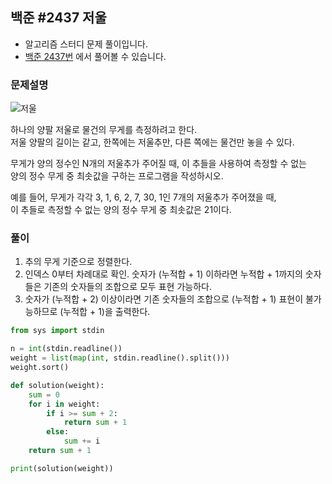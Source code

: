 ## 백준 #2437 저울

- 알고리즘 스터디 문제 풀이입니다.
- [백준 2437번](https://www.acmicpc.net/problem/2437) 에서 풀어볼 수 있습니다.

### 문제설명

<img src='https://www.acmicpc.net/upload/images/Screen%20Shot%202012-09-07%20at%20%EC%98%A4%ED%9B%84%203_42_35.png' alt='저울'>

하나의 양팔 저울로 물건의 무게를 측정하려고 한다.  
저울 양팔의 길이는 같고, 한쪽에는 저울추만, 다른 쪽에는 물건만 놓을 수 있다.

무게가 양의 정수인 N개의 저울추가 주어질 때, 이 추들을 사용하여 측정할 수 없는  
양의 정수 무게 중 최솟값을 구하는 프로그램을 작성하시오.

예를 들어, 무게가 각각 3, 1, 6, 2, 7, 30, 1인 7개의 저울추가 주어졌을 때,  
이 추들로 측정할 수 없는 양의 정수 무게 중 최솟값은 21이다.

### 풀이

1. 추의 무게 기준으로 정렬한다.
2. 인덱스 0부터 차례대로 확인. 숫자가 (누적합 + 1) 이하라면 누적합 + 1까지의 숫자들은 기존의 숫자들의 조합으로 모두 표현 가능하다.
3. 숫자가 (누적합 + 2) 이상이라면 기존 숫자들의 조합으로 (누적합 + 1) 표현이 불가능하므로 (누적합 + 1)을 출력한다.

```python
from sys import stdin

n = int(stdin.readline())
weight = list(map(int, stdin.readline().split()))
weight.sort()

def solution(weight):
    sum = 0
    for i in weight:
        if i >= sum + 2:
            return sum + 1
        else:
            sum += i
    return sum + 1

print(solution(weight))
```
